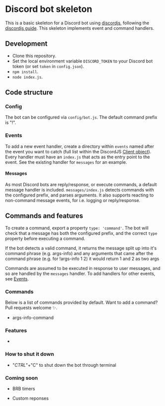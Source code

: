 # Discord bot skeleton

This is a basic skeleton for a Discord bot using [discordjs](https://discord.js.org/#/), following the [discordjs guide](https://discordjs.guide/#before-you-begin).
This skeleton implements event and command handlers.

## Development

- Clone this repository.
- Set the local environment variable `DISCORD_TOKEN` to your Discord bot token (or set `token` in `config.json`).
- `npm install`.
- `node index.js`.

## Code structure

### Config

The bot can be configured via ``config/bot.js``. The default command prefix is "!". 

### Events

To add a new event handler, create a directory within ``events`` named after the event you want to catch (full list within the DiscordJS [Client object](https://discord.js.org/#/docs/main/stable/class/Client)). Every handler must have an ``index.js`` that acts as the entry point to the event. See the existing handler for ``messages`` for an example.

#### Messages

As most Discord bots are reply/response, or execute commands, a default message handler is included. ``messages/index.js`` detects commands with the configured prefix, and parses arguments. It also supports reacting to non-command message events, for i.e. logging or reply/response. 

## Commands and features

To create a command, export a property ``type: 'command'``. The bot will check that a message has both the configured prefix, and the correct ``type`` property before executing a command.


If the bot detects a valid command, it returns the message split up into it's command phrase (e.g. args-info) and any arguments that came after the command phrase (e.g. for !args-info 1 2) it would return 1 and 2 as two args

Commands are assumed to be executed in response to user messages, and so are handled by the ``messages`` handler. To add handlers for other events, see [Events](###Events).

### Commands
Below is a list of commands provided by default. Want to add a command? Pull requests welcome ✨.
 - args-info-command
 
### Features

 - 
 
### How to shut it down

 - "*CTRL*"+"C" to shut down the bot through terminal

### Coming soon

 - BRB timers

 - Custom reponses

